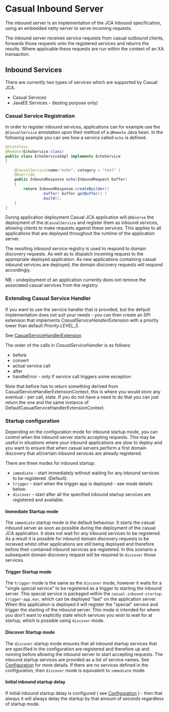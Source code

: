 # Casual Inbound Server

The inbound server is an implementation of the JCA Inbound specification, using an embedded netty server 
to serve incoming requests.

The inbound server receives service requests from casual outbound clients, forwards those requests 
onto the registered services and returns the results. Where applicable these requests are run within the 
context of an XA transaction.

## Inbound Services

There are currently two types of services which are supported by Casual JCA.
* Casual Services
* JavaEE Services - (testing purpose only)

### Casual Service Registration

In order to register inbound services, applications can for example use the `@CasualService` annotation upon their
method of a `@Remote` Java bean.
In the following example you can see how a service called `echo` is defined.

```java
@Stateless
@Remote(EchoService.class)
public class EchoServiceImpl implements EchoService
{

    @CasualService(name="echo", category = "test" )
    @Override
    public InboundResponse echo(InboundRequest buffer)
    {
        return InboundResponse.createBuilder()
                .buffer( buffer.getBuffer() )
                .build();
    }
}
``` 
During application deployment Casual JCA application will `@Observe` the deployment of the `@CasualService` and 
register them as inbound services, allowing clients to make requests against these services.
This applies to all applications that are deployed throughout the runtime of the application server.

The resulting inbound service registry is used to respond to domain discovery requests. As well as to dispatch incoming
request to the appropriate deployed application. As new applications containing casual inbound services are deployed, 
the domain discovery requests will respond accordingly.

NB - undeployment of an application currently does not remove the associated casual services from the registry.

### Extending Casual Service Handler

If you want to use the service handler that is provided, but the default implementation does not suit your needs - you can then
create an SPI extension that implements *CasualServiceHandlerExtension* with a priority lower than default *Priority.LEVEL_5*.

See [CasualServiceHandlerExtension](casual/casual-inbound-handler-api/src/main/java/se/laz/casual/jca/inbound/handler/service/CasualServiceHandlerExtension.java)

The order of the calls in *CasualServiceHandler* is as follows:
* before
* convert
* actual service call
* after
* handleError - only if service call triggers some exception

Note that before has to return something derived from CasualServiceHandlerExtensionContext, this is where you would store any eventual - per call, state.
If you do not have a need to do that you can just return the one and the same instance of DefaultCasualServiceHandlerExtensionContext.

### Startup configuration

Depending on the configuration mode for inbound startup mode, you can control when the inbound server starts accepting requests.
This may be useful in situations where your inbound applications are slow to deploy and you want to ensure that 
when casual servers perform a first domain discovery that all/certain inbound services are already registered.

There are three modes for inbound startup:
* `immediate` - start immediately without waiting for any inbound services to be registered. (Default).
* `trigger` - start when the trigger app is deployed - see mode details below.
* `discover` - start after all the specified inbound startup services are registered and available. 

#### Immediate Startup mode

The `immediate` startup mode is the default behaviour. 
It starts the casual inbound server as soon as possible during the deployment of the casual JCA application. 
It does not wait for any inbound services to be registered.
As a result it is possible for inbound domain discovery requests to be recieved whilst other applications are
still being deployed and therefore before their contained inbound services are registered.
In this scenario a subsequent domain discovery request will be required to `discover` those services.

#### Trigger Startup mode

The `trigger` mode is the same as the `discover` mode, however it waits for a "single special service" 
to be registered as a trigger to starting the inbound server.
This special service is packaged within the `casual-inbound-startup-trigger-app.ear`, which can be deployed "last"
on the application server. When this application is deployed it will register the "special" service and trigger
the starting of the inbound server.
This mode is intended for where you don't want to explicitly state which services you wish to wait for at startup, 
which is possible using `discover` mode.

#### Discover Startup mode

The `discover` startup mode ensures that all inbound startup services that are specified in the configuration are 
registered and therefore up and running before allowing the inbound server to start accepting requests.
The inbound startup services are provided as a list of service names. See [Configuration](README.md#configuration) for more details. 
If there are no services defined in the configuration, then `discover` mode is equivalent to `immediate` mode.

#### Initial inbound startup delay
If initial inbound startup delay is configured ( see [Configuration](README.md#configuration) ) - 
then that always it will always delay the startup by that amount of seconds regardless of startup mode.
